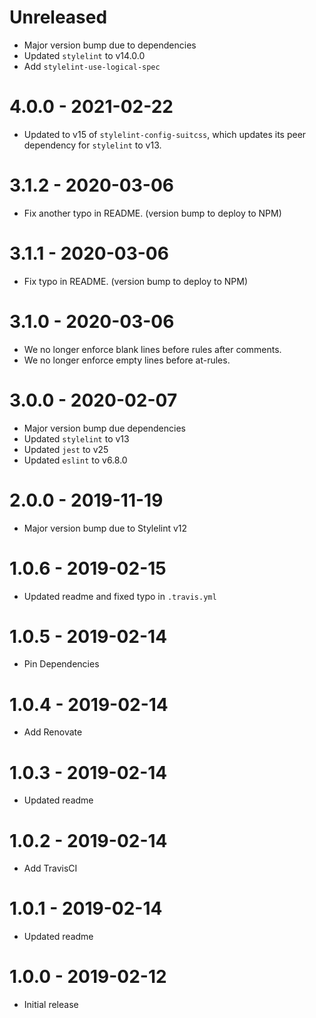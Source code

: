 # Unreleased

- Major version bump due to dependencies
- Updated `stylelint` to v14.0.0
- Add `stylelint-use-logical-spec`

# 4.0.0 - 2021-02-22

- Updated to v15 of `stylelint-config-suitcss`, which updates its peer
  dependency for `stylelint` to v13.

# 3.1.2 - 2020-03-06

- Fix another typo in README. (version bump to deploy to NPM)

# 3.1.1 - 2020-03-06

- Fix typo in README. (version bump to deploy to NPM)

# 3.1.0 - 2020-03-06

- We no longer enforce blank lines before rules after comments.
- We no longer enforce empty lines before at-rules.

# 3.0.0 - 2020-02-07

- Major version bump due dependencies
- Updated `stylelint` to v13
- Updated `jest` to v25
- Updated `eslint` to v6.8.0

# 2.0.0 - 2019-11-19

- Major version bump due to Stylelint v12

# 1.0.6 - 2019-02-15

- Updated readme and fixed typo in `.travis.yml`

# 1.0.5 - 2019-02-14

- Pin Dependencies

# 1.0.4 - 2019-02-14

- Add Renovate

# 1.0.3 - 2019-02-14

- Updated readme

# 1.0.2 - 2019-02-14

- Add TravisCI

# 1.0.1 - 2019-02-14

- Updated readme

# 1.0.0 - 2019-02-12

- Initial release
